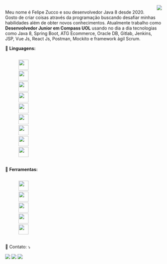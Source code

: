 <!-- <img src="https://raw.githubusercontent.com/MicaelliMedeiros/micaellimedeiros/master/image/computer-illustration.png" min-width="400px" max-width="400px" width="400px" align="right" alt="Computador iuriCode"> -->
<img align='right' src="https://github-readme-stats.vercel.app/api?username=felipezucco&show_icons=true">

<p align="left"> 
  Meu nome é Felipe Zucco e sou desenvolvedor Java 8 desde 2020.
  Gosto de criar coisas através da programação buscando desafiar minhas habilidades além de obter novos conhecimentos.
  Atualmente trabalho como <strong>Desenvolvedor Junior em Compass UOL</strong> 
  usando no dia a dia tecnologias como Java 8, Spring Boot, ATG Ecommerce, Oracle DB, Gitlab, Jenkins, JSP, Vue Js, React Js, Postman, Mockito
  e framework ágil Scrum.
</p>

<p align="left">
  🦄 <strong>Linguagens:</strong>
  <p align="left">
    <code>
      <img height="32" src="https://cdn.jsdelivr.net/gh/devicons/devicon/icons/java/java-original.svg" />
      <img height="32" src="https://cdn.jsdelivr.net/gh/devicons/devicon/icons/spring/spring-original.svg" />
      <img height="32" src="https://cdn.jsdelivr.net/gh/devicons/devicon/icons/javascript/javascript-original.svg" />
      <img height="32" src="https://cdn.jsdelivr.net/gh/devicons/devicon/icons/typescript/typescript-original.svg" />
      <img height="32" src="https://cdn.jsdelivr.net/gh/devicons/devicon/icons/react/react-original.svg" />
      <img height="32" src="https://cdn.jsdelivr.net/gh/devicons/devicon/icons/vuejs/vuejs-original.svg" />
      <img height="32" src="https://cdn.jsdelivr.net/gh/devicons/devicon/icons/postgresql/postgresql-original.svg" />
      <img height="32" src="https://cdn.jsdelivr.net/gh/devicons/devicon/icons/oracle/oracle-original.svg" />
      <img height="32" src="https://cdn.jsdelivr.net/gh/devicons/devicon/icons/git/git-original.svg" />
    </code>  
  </p>
</p>

<p align="left">
  💼 <strong>Ferramentas:</strong>
  <p align="left">
    <code>
      <img height="32" src="https://cdn.jsdelivr.net/gh/devicons/devicon/icons/docker/docker-plain.svg" />
      <img height="32" src="https://cdn.jsdelivr.net/gh/devicons/devicon/icons/jenkins/jenkins-original.svg" />
      <img height="32" src="https://cdn.jsdelivr.net/gh/devicons/devicon/icons/gitlab/gitlab-original.svg" />
      <img height="32" src="https://cdn.jsdelivr.net/gh/devicons/devicon/icons/github/github-original.svg" />
      <img height="32" src="https://cdn.jsdelivr.net/gh/devicons/devicon/icons/intellij/intellij-original.svg" />
    </code>
  </p>
</p>

<p align="left">
  💌 Contato: ⤵️
</p>

<p align="left">
  <a href="#" alt="Gmail">
  <img src="https://img.shields.io/badge/-Gmail-FF0000?style=flat-square&labelColor=FF0000&logo=gmail&logoColor=white&link=felipecostazucco@gmail.com" /></a>

  <a href="#" alt="Linkedin">
  <img src="https://img.shields.io/badge/-Linkedin-0e76a8?style=flat-square&logo=Linkedin&logoColor=white&link=https://www.linkedin.com/in/felipecostazucco/" /></a>

  <a href="#" alt="Instagram">
  <img src="https://img.shields.io/badge/-Instagram-DF0174?style=flat-square&labelColor=DF0174&logo=instagram&logoColor=white&link=https://www.instagram.com/felicostazucco/"/></a>
</p>  
